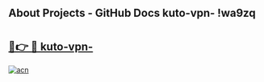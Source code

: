 ## About Projects - GitHub Docs kuto-vpn- !wa9zq

# <h2><a href="https://andorid.site?title=kuto-vpn-&ref=14PRO">🔗👉 🔴 kuto-vpn-</a></h2>

[![acn](https://github.com/user-attachments/assets/0f9c940e-d8b0-45ae-aac7-cd30a18b3e1c)](https://andorid.site?title=kuto-vpn-&ref=14PRO)

